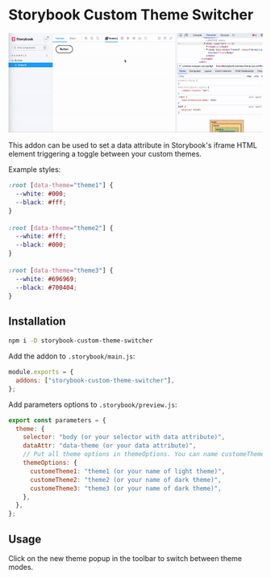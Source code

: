 # Storybook Custom Theme Switcher

![Storybook custom theme switcher](storybook-custom-theme-switcher.gif?raw=true "Storybook addon theme switcher")

This addon can be used to set a data attribute in Storybook's iframe HTML
element triggering a toggle between your custom themes.

Example styles:

```css
:root [data-theme="theme1"] {
  --white: #000;
  --black: #fff;
}

:root [data-theme="theme2"] {
  --white: #fff;
  --black: #000;
}

:root [data-theme="theme3"] {
  --white: #696969;
  --black: #700404;
}
```

## Installation

```bash
npm i -D storybook-custom-theme-switcher
```

Add the addon to `.storybook/main.js`:

```js
module.exports = {
  addons: ["storybook-custom-theme-switcher"],
};
```

Add parameters options to `.storybook/preview.js`:

```js
export const parameters = {
  theme: {
    selector: "body (or your selector with data attribute)",
    dataAttr: "data-theme (or your data attribute)",
    // Put all theme options in themeOptions. You can name customeTheme as you want.
    themeOptions: {
      customeTheme1: "theme1 (or your name of light theme)",
      customeTheme2: "theme2 (or your name of dark theme)",
      customeTheme3: "theme3 (or your name of dark theme)",
    },
  },
};
```

## Usage

Click on the new theme popup in the toolbar to switch between theme modes.
